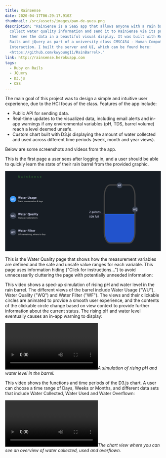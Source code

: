 ```yaml
---
title: RainSense
date: 2020-04-17T06:29:17.910Z
thumbnail: /src/assets/images/pan-de-yuca.png
description: "RainSense is a SaaS app that allows anyone with a rain barrel to
  collect water quality information and send it to RainSense via its public API,
  then see the data in a beautiful visual display. It was built with Ruby on
  Rails and jQuery as part of a university class CMSC434 - Human Computer
  Interaction. I built the server and UI, which can be found here:
  <https://github.com/kwyoung11/RainBarrel>."
link: http://rainsense.herokuapp.com
tags:
  - Ruby on Rails
  - JQuery
  - D3.js
  - CSS
---
```

The main goal of this project was to design a simple and intuitive user experience, due to the HCI focus of the class. Features of the app include:

* Public API for sending data.
* Real-time updates to the visualized data, including email alerts and in-app warnings if any environmental variables (pH, TDS, barrel volume) reach a level deemed unsafe.
* Custom chart built with D3.js displaying the amount of water collected and used across different time periods (week, month and year views).

Below are some screenshots and videos from the app.

This is the first page a user sees after logging in, and a user should be able to quickly learn the state of their rain barrel from the provided graphic.

![The first page a user sees after logging in.](/src/assets/images/screen-shot-2019-03-06-at-8.36.25-pm.png "The first page a user sees after logging in.")

This is the Water Quality page that shows how the measurement variables are defined and the safe and unsafe value ranges for each variable. This page uses information hiding ("Click for instructions...") to avoid unnecessarily cluttering the page with potentially unneeded information:

<blockquote class="imgur-embed-pub" lang="en" data-id="oCli8Na"><a href="//imgur.com/oCli8Na"></a></blockquote><script async src="//s.imgur.com/min/embed.js" charset="utf-8"></script>

This video shows a sped-up simulation of rising pH and water level in the rain barrel. The different views of the barrel include Water Usage ("WU"), Water Quality ("WQ") and Water Filter ("WF"). The views and their clickable circles are animated to provide a smooth user experience, and the contents of the clickable circle change based on view context to provide further information about the current status. The rising pH and water level eventually causes an in-app warning to display:

<video class="fr-fvc fr-dvi fr-draggable" controls=""><source src="https://s3.amazonaws.com/kevinwyoung.me/2019/03/06/23/50/00/f857fb74-73d0-402a-8189-7e2ca9f4c25e/waterlevelphsim720p.mov" type="video/mp4"></video>[](<>)*A simulation of rising pH and water level in the barrel.*

This video shows the functions and time periods of the D3.js chart. A user can choose a time range of Days, Weeks or Months, and different data sets that include Water Collected, Water Used and Water Overflown:

<video class="fr-fvc fr-dvi fr-draggable" controls=""><source src="https://s3.amazonaws.com/kevinwyoung.me/2019/03/07/00/27/33/2cf84121-63b6-42c4-87a4-6d7024c9d5c2/graphs720p.mov" type="video/mp4"></video>*The chart view where you can see an overview of water collected, used and overflown.*